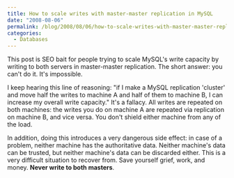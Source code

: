 ```yaml
---
title: How to scale writes with master-master replication in MySQL
date: "2008-08-06"
permalink: /blog/2008/08/06/how-to-scale-writes-with-master-master-replication-in-mysql/
categories:
  - Databases
---
```

This post is SEO bait for people trying to scale MySQL's write capacity by writing to both servers in master-master replication. The short answer: you can't do it. It's impossible.

I keep hearing this line of reasoning: "if I make a MySQL replication 'cluster' and move half the writes to machine A and half of them to machine B, I can increase my overall write capacity." It's a fallacy. All writes are repeated on both machines: the writes you do on machine A are repeated via replication on machine B, and vice versa. You don't shield either machine from any of the load.

In addition, doing this introduces a very dangerous side effect: in case of a problem, neither machine has the authoritative data. Neither machine's data can be trusted, but neither machine's data can be discarded either. This is a very difficult situation to recover from. Save yourself grief, work, and money. **Never write to both masters**.
